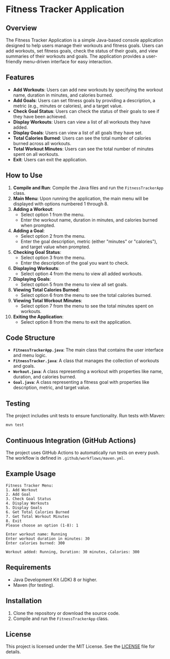 # Fitness Tracker Application

## Overview

The Fitness Tracker Application is a simple Java-based console application designed to help users manage their workouts and fitness goals. Users can add workouts, set fitness goals, check the status of their goals, and view summaries of their workouts and goals. The application provides a user-friendly menu-driven interface for easy interaction.

## Features

- **Add Workouts**: Users can add new workouts by specifying the workout name, duration in minutes, and calories burned.
- **Add Goals**: Users can set fitness goals by providing a description, a metric (e.g., minutes or calories), and a target value.
- **Check Goal Status**: Users can check the status of their goals to see if they have been achieved.
- **Display Workouts**: Users can view a list of all workouts they have added.
- **Display Goals**: Users can view a list of all goals they have set.
- **Total Calories Burned**: Users can see the total number of calories burned across all workouts.
- **Total Workout Minutes**: Users can see the total number of minutes spent on all workouts.
- **Exit**: Users can exit the application.

## How to Use

1. **Compile and Run**: Compile the Java files and run the `FitnessTrackerApp` class.
2. **Main Menu**: Upon running the application, the main menu will be displayed with options numbered 1 through 8.
3. **Adding a Workout**:
   - Select option 1 from the menu.
   - Enter the workout name, duration in minutes, and calories burned when prompted.
4. **Adding a Goal**:
   - Select option 2 from the menu.
   - Enter the goal description, metric (either "minutes" or "calories"), and target value when prompted.
5. **Checking Goal Status**:
   - Select option 3 from the menu.
   - Enter the description of the goal you want to check.
6. **Displaying Workouts**:
   - Select option 4 from the menu to view all added workouts.
7. **Displaying Goals**:
   - Select option 5 from the menu to view all set goals.
8. **Viewing Total Calories Burned**:
   - Select option 6 from the menu to see the total calories burned.
9. **Viewing Total Workout Minutes**:
   - Select option 7 from the menu to see the total minutes spent on workouts.
10. **Exiting the Application**:
    - Select option 8 from the menu to exit the application.

## Code Structure

- **`FitnessTrackerApp.java`**: The main class that contains the user interface and menu logic.
- **`FitnessTracker.java`**: A class that manages the collection of workouts and goals.
- **`Workout.java`**: A class representing a workout with properties like name, duration, and calories burned.
- **`Goal.java`**: A class representing a fitness goal with properties like description, metric, and target value.

## Testing

The project includes unit tests to ensure functionality. Run tests with Maven:

    mvn test

## Continuous Integration (GitHub Actions)

The project uses GitHub Actions to automatically run tests on every push. The workflow is defined in `.github/workflows/maven.yml`.

## Example Usage

    Fitness Tracker Menu:
    1. Add Workout
    2. Add Goal
    3. Check Goal Status
    4. Display Workouts
    5. Display Goals
    6. Get Total Calories Burned
    7. Get Total Workout Minutes
    8. Exit
    Please choose an option (1-8): 1

    Enter workout name: Running
    Enter workout duration in minutes: 30
    Enter calories burned: 300

    Workout added: Running, Duration: 30 minutes, Calories: 300

## Requirements

- Java Development Kit (JDK) 8 or higher.
- Maven (for testing).

## Installation

1. Clone the repository or download the source code.
2. Compile and run the `FitnessTrackerApp` class.

## License

This project is licensed under the MIT License. See the [LICENSE](LICENSE) file for details.
